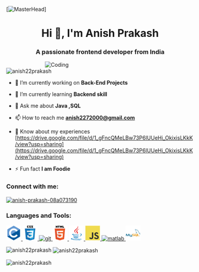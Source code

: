 [![MasterHead](https://github.blog/wp-content/uploads/2021/01/102393310-07478b80-3f8d-11eb-84eb-392d555ebd29.png?fit=1200%2C630)]
<h1 align="center">Hi 👋, I'm Anish Prakash</h1>
<h3 align="center">A passionate frontend developer from India</h3>
<img align="right" alt="Coding" width="400" src="https://www.mygo.ge/uploads/blog/1584023795.jpg">

<p align="left"> <img src="https://komarev.com/ghpvc/?username=anish22prakash&label=Profile%20views&color=0e75b6&style=flat" alt="anish22prakash" /> </p>

- 🔭 I’m currently working on **Back-End Projects**

- 🌱 I’m currently learning **Backend skill**

- 💬 Ask me about **Java ,SQL**

- 📫 How to reach me **anish2272000@gmail.com**

- 📄 Know about my experiences [https://drive.google.com/file/d/1_gFncQMeLBw73P6lUUeHi_OkixisLKkK/view?usp=sharing](https://drive.google.com/file/d/1_gFncQMeLBw73P6lUUeHi_OkixisLKkK/view?usp=sharing)

- ⚡ Fun fact **I am Foodie**

<h3 align="left">Connect with me:</h3>
<p align="left">
<a href="https://linkedin.com/in/anish-prakash-08a073190" target="blank"><img align="center" src="https://raw.githubusercontent.com/rahuldkjain/github-profile-readme-generator/master/src/images/icons/Social/linked-in-alt.svg" alt="anish-prakash-08a073190" height="30" width="40" /></a>
</p>

<h3 align="left">Languages and Tools:</h3>
<p align="left"> <a href="https://www.cprogramming.com/" target="_blank" rel="noreferrer"> <img src="https://raw.githubusercontent.com/devicons/devicon/master/icons/c/c-original.svg" alt="c" width="40" height="40"/> </a> <a href="https://www.w3schools.com/css/" target="_blank" rel="noreferrer"> <img src="https://raw.githubusercontent.com/devicons/devicon/master/icons/css3/css3-original-wordmark.svg" alt="css3" width="40" height="40"/> </a> <a href="https://git-scm.com/" target="_blank" rel="noreferrer"> <img src="https://www.vectorlogo.zone/logos/git-scm/git-scm-icon.svg" alt="git" width="40" height="40"/> </a> <a href="https://www.w3.org/html/" target="_blank" rel="noreferrer"> <img src="https://raw.githubusercontent.com/devicons/devicon/master/icons/html5/html5-original-wordmark.svg" alt="html5" width="40" height="40"/> </a> <a href="https://www.java.com" target="_blank" rel="noreferrer"> <img src="https://raw.githubusercontent.com/devicons/devicon/master/icons/java/java-original.svg" alt="java" width="40" height="40"/> </a> <a href="https://developer.mozilla.org/en-US/docs/Web/JavaScript" target="_blank" rel="noreferrer"> <img src="https://raw.githubusercontent.com/devicons/devicon/master/icons/javascript/javascript-original.svg" alt="javascript" width="40" height="40"/> </a> <a href="https://www.mathworks.com/" target="_blank" rel="noreferrer"> <img src="https://upload.wikimedia.org/wikipedia/commons/2/21/Matlab_Logo.png" alt="matlab" width="40" height="40"/> </a> <a href="https://www.mysql.com/" target="_blank" rel="noreferrer"> <img src="https://raw.githubusercontent.com/devicons/devicon/master/icons/mysql/mysql-original-wordmark.svg" alt="mysql" width="40" height="40"/> </a> </p>

<p><img align="left" src="https://github-readme-stats.vercel.app/api/top-langs?username=anish22prakash&show_icons=true&locale=en&layout=compact" alt="anish22prakash" /></p>

<p>&nbsp;<img align="center" src="https://github-readme-stats.vercel.app/api?username=anish22prakash&show_icons=true&locale=en" alt="anish22prakash" /></p>

<p><img align="center" src="https://github-readme-streak-stats.herokuapp.com/?user=anish22prakash&" alt="anish22prakash" /></p>
